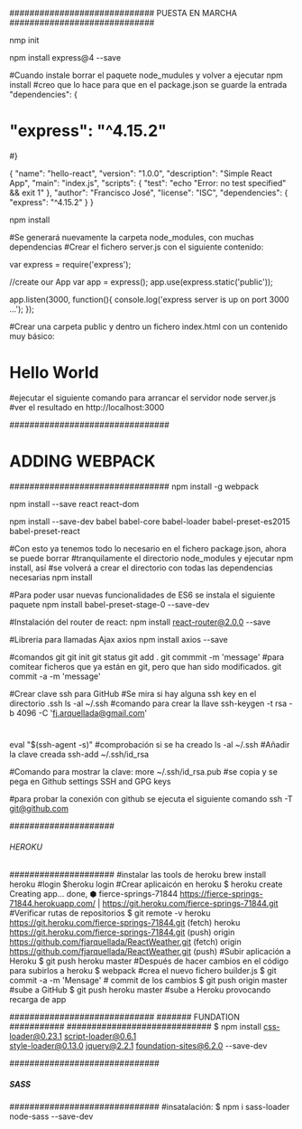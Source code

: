 #############################
       PUESTA EN MARCHA
#############################

nmp init

npm install express@4 --save

#Cuando instale borrar el paquete node_mudules y volver a ejecutar npm install
#creo que lo hace para que en el package.json se guarde la entrada "dependencies": {
#  "express": "^4.15.2"
#}

{
  "name": "hello-react",
  "version": "1.0.0",
  "description": "Simple React App",
  "main": "index.js",
  "scripts": {
    "test": "echo \"Error: no test specified\" && exit 1"
  },
  "author": "Francisco José",
  "license": "ISC",
  "dependencies": {
    "express": "^4.15.2"
  }
}


npm install

#Se generará nuevamente la carpeta node_modules, con muchas dependencias
#Crear el fichero server.js con el siguiente contenido:

var express = require('express');

//create our App
var app = express();
app.use(express.static('public'));

app.listen(3000, function(){
    console.log('express server is up on port 3000 ...');
});

#Crear una carpeta public y dentro un fichero index.html con un contenido muy básico:
<!DOCTYPE html>
<html>
  <head>
    <meta charset="UTF-8"></meta>
  </head!>
  <body>
    <h1>Hello World </h1>
  </body>
</html>
#ejecutar el siguiente comando para arrancar el servidor
node server.js
#ver el resultado en http://localhost:3000

################################
#       ADDING WEBPACK         #
################################
npm install -g webpack

npm install --save react react-dom

npm install --save-dev babel babel-core babel-loader babel-preset-es2015 babel-preset-react

#Con esto ya tenemos todo lo necesario en el fichero package.json, ahora se puede borrar
#tranquilamente el directorio node_modules y ejecutar npm install, así 
#se volverá a crear el directorio con todas las dependencias necesarias
npm install

#Para poder usar nuevas funcionalidades de ES6 se instala el siguiente paquete
npm install babel-preset-stage-0 --save-dev

#Instalación del router de react:
npm install react-router@2.0.0 --save

#Libreria para llamadas Ajax axios
npm install axios --save

#comandos git
git init
git status
git add .
git commmit -m 'message'
#para comitear ficheros que ya están en git, pero que han sido modificados.
git commit -a -m 'message'

#Crear clave ssh para GitHub
#Se mira si hay alguna ssh key en el directorio .ssh
ls -al ~/.ssh 
#comando para crear la llave
ssh-keygen -t rsa -b 4096 -C 'fj.arquellada@gmail.com'
#
eval "$(ssh-agent -s)"
#comprobación si se ha creado
ls -al ~/.ssh
#Añadir la clave creada
ssh-add ~/.ssh/id_rsa

#Comando para mostrar la clave:
more ~/.ssh/id_rsa.pub
#se copia y se pega en Github settings SSH and GPG keys

#para probar la conexión con github se ejecuta el siguiente comando
ssh -T git@github.com

#####################
###### HEROKU #######
#####################
#instalar las tools de heroku
brew install heroku
#login
$heroku login
#Crear aplicaicón en heroku
$ heroku create
Creating app... done, ⬢ fierce-springs-71844
https://fierce-springs-71844.herokuapp.com/ | https://git.heroku.com/fierce-springs-71844.git
#Verificar rutas de repositorios 
$ git remote -v
heroku	https://git.heroku.com/fierce-springs-71844.git (fetch)
heroku	https://git.heroku.com/fierce-springs-71844.git (push)
origin	https://github.com/fjarquellada/ReactWeather.git (fetch)
origin	https://github.com/fjarquellada/ReactWeather.git (push)
#Subir aplicación a Heroku
$ git push heroku master
#Después de hacer cambios en el código para subirlos a heroku
$ webpack #crea el nuevo fichero builder.js
$ git commit -a -m 'Mensage' # commit de los cambios
$ git push origin master #sube a GitHub
$ git push heroku master #sube a Heroku provocando recarga de app

#############################
####### FUNDATION ###########
#############################
$ npm install css-loader@0.23.1 script-loader@0.6.1 \
style-loader@0.13.0 jquery@2.2.1 foundation-sites@6.2.0 --save-dev


##############################
#####       SASS         #####
##############################
#insatalación:
$ npm i sass-loader node-sass --save-dev